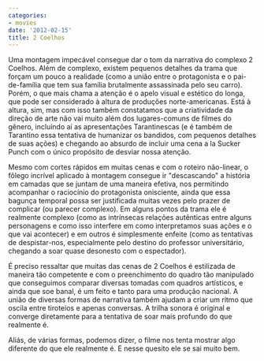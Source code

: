 ```yaml
---
categories:
- movies
date: '2012-02-15'
title: 2 Coelhos
---
```


Uma montagem impecável consegue dar o tom da narrativa do complexo 2 Coelhos. Além de complexo, existem pequenos detalhes da trama que forçam um pouco a realidade (como a união entre o protagonista e o pai-de-família que tem sua família brutalmente assassinada pelo seu carro). Porém, o que mais chama a atenção é o apelo visual e estético do longa, que pode ser considerado à altura de produções norte-americanas. Está à altura, sim, mas com isso também constatamos que a criatividade da direção de arte não vai muito além dos lugares-comuns de filmes do gênero, incluindo aí as apresentações Tarantinescas (e é também de Tarantino essa tentativa de humanizar os bandidos, com pequenos detalhes de suas ações) e chegando ao absurdo de incluir uma cena a la Sucker Punch com o único propósito de desviar nossa atenção.

Mesmo com cortes rápidos em muitas cenas e com o roteiro não-linear, o fôlego incrível aplicado à montagem consegue ir "descascando" a história em camadas que se juntam de uma maneira efetiva, nos permitindo acompanhar o raciocínio do protagonista onisciente, ainda que essa bagunça temporal possa ser justificada muitas vezes pelo prazer de complicar (ou parecer complexo). Em alguns pontos da trama ele é realmente complexo (como as intrínsecas relações autênticas entre alguns personagens e como isso interfere em como interpretamos suas ações e o que vai acontecer) e em outros é simplesmente enfeite (como as tentativas de despistar-nos, especialmente pelo destino do professor universitário, chegando a soar quase desonesto com o espectador).

É preciso ressaltar que muitas das cenas de 2 Coelhos é estilizada de maneira tão competente e com o preenchimento do quadro tão manipulado que conseguimos comparar diversas tomadas com quadros artísticos, e ainda que soe banal, é um feito e tanto para uma produção nacional. A união de diversas formas de narrativa também ajudam a criar um ritmo que oscila entre tiroteios e apenas conversas. A trilha sonora é original e converge diretamente para a tentativa de soar mais profundo do que realmente é.

Aliás, de várias formas, podemos dizer, o filme nos tenta mostrar algo diferente do que ele realmente é. E nesse quesito ele se sai muito bem.